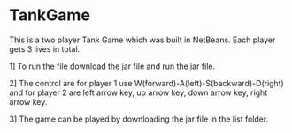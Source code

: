 # TankGame


This is a two player Tank Game which was built in NetBeans. Each player gets 3 lives in total. 

1] To run the file download the jar file and run the jar file. 

2] The control are for player 1 use W(forward)-A(left)-S(backward)-D(right) 
 and for player 2 are left arrow key, up arrow key, down arrow key, right arrow key. 

3] The game can be played by downloading the jar file in the list folder. 
